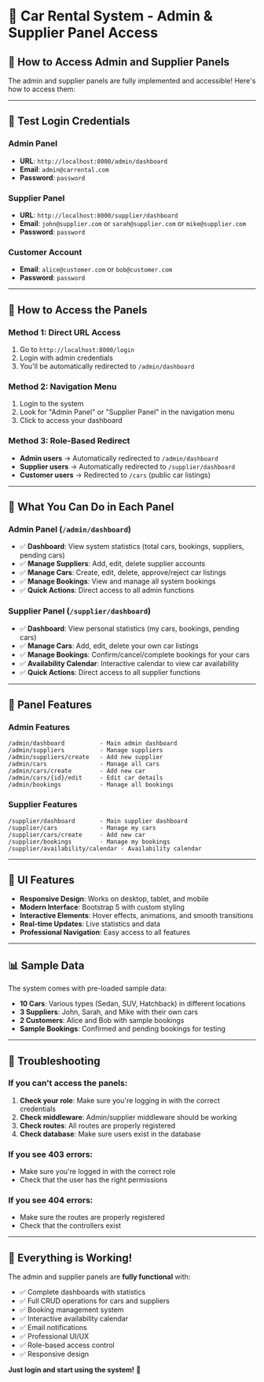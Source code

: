 # 🚗 Car Rental System - Admin & Supplier Panel Access

## 📍 **How to Access Admin and Supplier Panels**

The admin and supplier panels are fully implemented and accessible! Here's how to access them:

---

## 🔑 **Test Login Credentials**

### **Admin Panel**
- **URL**: `http://localhost:8000/admin/dashboard`
- **Email**: `admin@carrental.com`
- **Password**: `password`

### **Supplier Panel**
- **URL**: `http://localhost:8000/supplier/dashboard`
- **Email**: `john@supplier.com` or `sarah@supplier.com` or `mike@supplier.com`
- **Password**: `password`

### **Customer Account**
- **Email**: `alice@customer.com` or `bob@customer.com`
- **Password**: `password`

---

## 🚀 **How to Access the Panels**

### **Method 1: Direct URL Access**
1. Go to `http://localhost:8000/login`
2. Login with admin credentials
3. You'll be automatically redirected to `/admin/dashboard`

### **Method 2: Navigation Menu**
1. Login to the system
2. Look for "Admin Panel" or "Supplier Panel" in the navigation menu
3. Click to access your dashboard

### **Method 3: Role-Based Redirect**
- **Admin users** → Automatically redirected to `/admin/dashboard`
- **Supplier users** → Automatically redirected to `/supplier/dashboard`
- **Customer users** → Redirected to `/cars` (public car listings)

---

## 🎯 **What You Can Do in Each Panel**

### **Admin Panel** (`/admin/dashboard`)
- ✅ **Dashboard**: View system statistics (total cars, bookings, suppliers, pending cars)
- ✅ **Manage Suppliers**: Add, edit, delete supplier accounts
- ✅ **Manage Cars**: Create, edit, delete, approve/reject car listings
- ✅ **Manage Bookings**: View and manage all system bookings
- ✅ **Quick Actions**: Direct access to all admin functions

### **Supplier Panel** (`/supplier/dashboard`)
- ✅ **Dashboard**: View personal statistics (my cars, bookings, pending cars)
- ✅ **Manage Cars**: Add, edit, delete your own car listings
- ✅ **Manage Bookings**: Confirm/cancel/complete bookings for your cars
- ✅ **Availability Calendar**: Interactive calendar to view car availability
- ✅ **Quick Actions**: Direct access to all supplier functions

---

## 🔧 **Panel Features**

### **Admin Features**
```
/admin/dashboard          - Main admin dashboard
/admin/suppliers          - Manage suppliers
/admin/suppliers/create   - Add new supplier
/admin/cars               - Manage all cars
/admin/cars/create        - Add new car
/admin/cars/{id}/edit     - Edit car details
/admin/bookings           - Manage all bookings
```

### **Supplier Features**
```
/supplier/dashboard       - Main supplier dashboard
/supplier/cars            - Manage my cars
/supplier/cars/create     - Add new car
/supplier/bookings        - Manage my bookings
/supplier/availability/calendar - Availability calendar
```

---

## 🎨 **UI Features**

- **Responsive Design**: Works on desktop, tablet, and mobile
- **Modern Interface**: Bootstrap 5 with custom styling
- **Interactive Elements**: Hover effects, animations, and smooth transitions
- **Real-time Updates**: Live statistics and data
- **Professional Navigation**: Easy access to all features

---

## 📊 **Sample Data**

The system comes with pre-loaded sample data:
- **10 Cars**: Various types (Sedan, SUV, Hatchback) in different locations
- **3 Suppliers**: John, Sarah, and Mike with their own cars
- **2 Customers**: Alice and Bob with sample bookings
- **Sample Bookings**: Confirmed and pending bookings for testing

---

## 🚨 **Troubleshooting**

### **If you can't access the panels:**

1. **Check your role**: Make sure you're logging in with the correct credentials
2. **Check middleware**: Admin/supplier middleware should be working
3. **Check routes**: All routes are properly registered
4. **Check database**: Make sure users exist in the database

### **If you see 403 errors:**
- Make sure you're logged in with the correct role
- Check that the user has the right permissions

### **If you see 404 errors:**
- Make sure the routes are properly registered
- Check that the controllers exist

---

## 🎉 **Everything is Working!**

The admin and supplier panels are **fully functional** with:
- ✅ Complete dashboards with statistics
- ✅ Full CRUD operations for cars and suppliers
- ✅ Booking management system
- ✅ Interactive availability calendar
- ✅ Email notifications
- ✅ Professional UI/UX
- ✅ Role-based access control
- ✅ Responsive design

**Just login and start using the system!** 🚀
